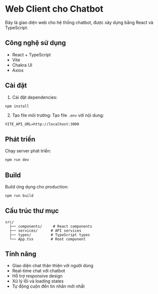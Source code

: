 # Web Client cho Chatbot

Đây là giao diện web cho hệ thống chatbot, được xây dựng bằng React và TypeScript.

## Công nghệ sử dụng

- React + TypeScript
- Vite
- Chakra UI
- Axios

## Cài đặt

1. Cài đặt dependencies:
```bash
npm install
```

2. Tạo file môi trường:
Tạo file `.env` với nội dung:
```
VITE_API_URL=http://localhost:3000
```

## Phát triển

Chạy server phát triển:
```bash
npm run dev
```

## Build

Build ứng dụng cho production:
```bash
npm run build
```

## Cấu trúc thư mục

```
src/
  ├── components/     # React components
  ├── services/      # API services
  ├── types/         # TypeScript types
  └── App.tsx        # Root component
```

## Tính năng

- Giao diện chat thân thiện với người dùng
- Real-time chat với chatbot
- Hỗ trợ responsive design
- Xử lý lỗi và loading states
- Tự động cuộn đến tin nhắn mới nhất
